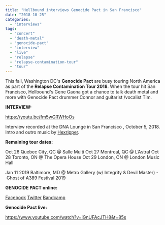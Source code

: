 ```yaml
---
title: "Hellbound interviews Genocide Pact in San Francisco"
date: "2018-10-25"
categories: 
  - "interviews"
tags: 
  - "concert"
  - "death-metal"
  - "genocide-pact"
  - "interview"
  - "live"
  - "relapse"
  - "relapse-contamination-tour"
  - "tour"
---
```


This fall, Washington DC's **Genocide Pact** are busy touring North America as part of the **Relapse Contamination Tour 2018**. When the tour hit San Francisco, Hellbound's Gene Gaona got a chance to talk death metal and more with Genocide Pact drummer Connor and guitarist /vocalist Tim.

**INTERVIEW:**

https://youtu.be/fm5wGRWHoOs

Interview recorded at the DNA Lounge in San Francisco , October 5, 2018. Intro and outro music by [Hexripper](https://hexripper.bandcamp.com/releases).

**Remaining tour dates:**

Oct 26 Quebec City, QC @ Salle Multi Oct 27 Montreal, QC @ L’Astral Oct 28 Toronto, ON @ The Opera House Oct 29 London, ON @ London Music Hall

Jan 11 2019 Baltimore, MD @ Metro Gallery (w/ Integrity & Devil Master) - Ghost of A389 Festival 2019

**GENOCIDE PACT online:**

[Facebook](https://www.facebook.com/genocidepact/) [Twitter](https://twitter.com/genocidepact) [Bandcamp](https://genocidepact.bandcamp.com/)

**Genocide Pact live:**

https://www.youtube.com/watch?v=iGnUFAcJTH8&t=85s
